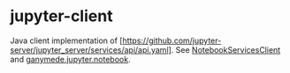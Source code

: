 jupyter-client
==============

Java client implementation of
[https://github.com/jupyter-server/jupyter_server/services/api/api.yaml].
See [NotebookServicesClient] and [ganymede.jupyter.notebook].

[https://github.com/jupyter-server/jupyter_server/services/api/api.yaml]: https://github.com/jupyter-server/jupyter_server/blob/v2.7.3/jupyter_server/services/api/api.yaml

[NotebookServicesClient]: https://allen-ball.github.io/ganymede/ganymede/jupyter/NotebookServicesClient.html
[ganymede.jupyter.notebook]: https://allen-ball.github.io/ganymede/ganymede/jupyter/notebook/package-summary.html
